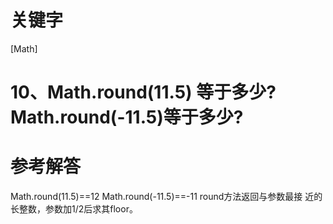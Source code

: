# 关键字

\[Math\]

# 10、Math.round\(11.5\) 等于多少? Math.round\(-11.5\)等于多少?

# 参考解答

Math.round\(11.5\)==12 Math.round\(-11.5\)==-11 round方法返回与参数最接近的长整数，参数加1/2后求其floor。





